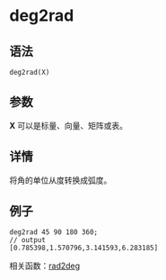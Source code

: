 # deg2rad

## 语法

`deg2rad(X)`

## 参数

**X** 可以是标量、向量、矩阵或表。

## 详情

将角的单位从度转换成弧度。

## 例子

```
deg2rad 45 90 180 360;
// output
[0.785398,1.570796,3.141593,6.283185]
```

相关函数：[rad2deg](../r/rad2deg.html)

